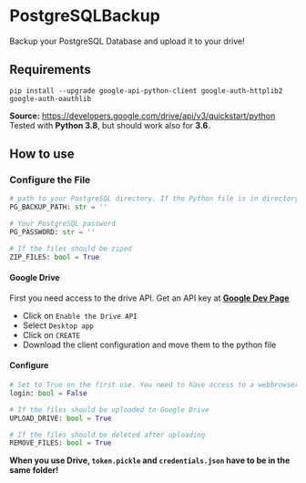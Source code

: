 # PostgreSQLBackup
Backup your PostgreSQL Database and upload it to your drive!

## Requirements
```
pip install --upgrade google-api-python-client google-auth-httplib2 google-auth-oauthlib
```
**Source:** https://developers.google.com/drive/api/v3/quickstart/python
Tested with **Python 3.8**, but should work also for **3.6**.

## How to use
### Configure the File
```python
# path to your PostgreSQL directory. If the Python file is in directory leave it ''
PG_BACKUP_PATH: str = '' 

# Your PostgreSQL password
PG_PASSWORD: str = ''

# If the files should be ziped
ZIP_FILES: bool = True
```
#### Google Drive
First you need access to the drive API. 
Get an API key at [**Google Dev Page**](https://developers.google.com/drive/api/v3/quickstart/python#step_1_turn_on_the)
- Click on `Enable the Drive API`
- Select `Desktop app` 
- Click on `CREATE`
- Download the client configuration and move them to the python file

#### Configure
```python
# Set to True on the first use. You need to have access to a webbrowser
login: bool = False

# If the files should be uploaded to Google Drive
UPLOAD_DRIVE: bool = True

# If the files should be deleted after uploading
REMOVE_FILES: bool = True
```

**When you use Drive, `token.pickle` and `credentials.json` have to be in the same folder!**
